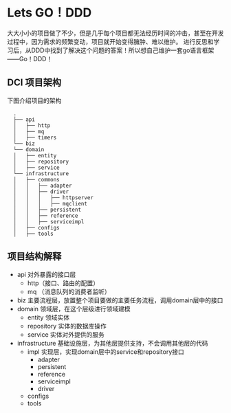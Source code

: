 Lets GO！DDD
========================================
大大小小的项目做了不少，但是几乎每个项目都无法经历时间的冲击，甚至在开发过程中，因为需求的频繁变动，项目就开始变得臃肿、难以维护。
进行反思和学习后，从DDD中找到了解决这个问题的答案！所以想自己维护一套go语言框架——Go！DDD！

DCI 项目架构
--------------
下图介绍项目的架构
```
  .
  ├── api
  │   ├── http
  │   ├── mq
  │   ├── timers
  └── biz
  └── domain
  │   ├── entity
  │   ├── repository
  │   ├── service
  └── infrastructure
  │   ├── commons
  │   │   ├── adapter
  │   │   ├── driver
  │   │   │   ├── httpserver
  │   │   │   ├── mqclient
  │   │   ├── persistent
  │   │   ├── reference
  │   │   ├── serviceimpl
  │   ├── configs
  │   ├── tools
```

项目结构解释
--------------
- api 对外暴露的接口层
  - http（接口、路由的配置）
  - mq （消息队列的消费者监听）
- biz 主要流程层，放置整个项目要做的主要任务流程，调用domain层中的接口
- domain 领域层，在这个层级进行领域建模
  - entity 领域实体
  - repository 实体的数据库操作
  - service 实体对外提供的服务
- infrastructure 基础设施层，为其他层提供支持，不会调用其他层的代码
  - impl 实现层，实现domain层中的service和repository接口
    - adapter
    - persistent
    - reference
    - serviceimpl
    - driver
  - configs
  - tools